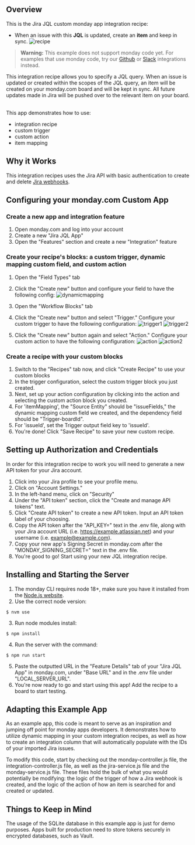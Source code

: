 ## Overview

This is the Jira JQL custom monday app integration recipe: 
- When an issue with this <b>JQL</b> is updated, create an <b>item</b> and keep in sync.
![recipe](https://dapulse-res.cloudinary.com/image/upload/v1624649879/remote_mondaycom_static/uploads/HelenLu/Jira%20Node%20Images/recipe.png)

> **Warning:** This example does not support monday code yet. For examples that use monday code, try our [Github](https://developer.monday.com/apps/docs/welcome-apps#github-integration) or [Slack](https://developer.monday.com/apps/docs/welcome-apps#slack-integration) integrations instead. 

This integration recipe allows you to specify a JQL query. When an issue is updated or created within the scopes of the JQL query, an item will be created on your monday.com board and will be kept in sync. All future updates made in Jira will be pushed over to the relevant item on your board.

<br>This app demonstrates how to use:
- integration recipe
- custom trigger
- custom action
- item mapping

## Why it Works

This integration recipes uses the Jira API with basic authentication to create and delete [Jira webhooks](https://developer.atlassian.com/server/jira/platform/webhooks/). 

## Configuring your monday.com Custom App

### Create a new app and integration feature

1. Open monday.com and log into your account
2. Create a new "Jira JQL App" 
3. Open the "Features" section and create a new "Integration" feature

### Create your recipe's blocks: a custom trigger, dynamic mapping custom field, and custom action

1. Open the "Field Types" tab
2. Click the "Create new" button and configure your field to have the following config: 
![dynamicmapping](/apps/jira-node/public/jira-node-dynamic-mapping.png)

3. Open the "Workflow Blocks" tab
4. Click the "Create new" button and select "Trigger." Configure your custom trigger to have the following configuration:
![trigger1](/apps/jira-node/public/jira-node-custom-trigger-1.png)
![trigger2](/apps/jira-node/public/jira-node-custom-trigger-2.png)
5. Click the "Create new" button again and select "Action." Configure your custom action to have the following configuration:
![action](/apps/jira-node/public/jira-node-custom-action-1.png)
![action2](/apps/jira-node/public/jira-node-custom-action-2.png)

### Create a recipe with your custom blocks

1. Switch to the "Recipes" tab now, and click "Create Recipe" to use your custom blocks
2. In the trigger configuration, select the custom trigger block you just created. 
3. Next, set up your action configuration by clicking into the action and selecting the custom action block you created. 
4. For 'itemMapping', the "Source Entity" should be "issueFields," the dynamic mapping custom field we created, and the dependency field should be "Trigger-boardId". 
5. For 'issueId', set the Trigger output field key to 'issueId'. 
6. You're done! Click "Save Recipe" to save your new custom recipe. 

## Setting up Authorization and Credentials

In order for this integration recipe to work you will need to generate a new API token for your Jira account. 

1. Click into your Jira profile to see your profile menu. 
2. Click on "Account Settings."
3. In the left-hand menu, click on "Security"
4. Under the "API token" section, click the "Create and manage API tokens" text.
5. Click "Create API token" to create a new API token. Input an API token label of your choosing. 
6. Copy the API token after the "API_KEY=" text in the .env file, along with your Jira account URL (i.e. https://example.atlassian.net) and your username (i.e. example@example.com). 
7. Copy your new app's Signing Secret in monday.com after the "MONDAY_SIGNING_SECRET=" text in the .env file.
8. You're good to go! Start using your new JQL integration recipe. 

## Installing and Starting the Server

1. The monday CLI requires node 18+, make sure you have it installed from the [Node.js website](https://nodejs.org/en/download/).
2. Use the correct node version:
```
$ nvm use
```

3. Run node modules install:
```
$ npm install
```

4. Run the server with the command:
```
$ npm run start
```

5. Paste the outputted URL in the "Feature Details" tab of your "Jira JQL App" in monday.com, under "Base URL" and in the .env file under "LOCAL_SERVER_URL".
6. You're now ready to go and start using this app! Add the recipe to a board to start testing. 

## Adapting this Example App

As an example app, this code is meant to serve as an inspiration and jumping off point for monday apps developers. It demonstrates how to utilize dynamic mapping in your custom integration recipes, as well as how to create an integration column that will automatically populate with the IDs of your imported Jira issues. 

To modify this code, start by checking out the monday-controller.js file, the integration-controller.js file, as well as the jira-service.js file and the monday-service.js file. These files hold the bulk of what you would potentially be modifying: the logic of the trigger of how a Jira webhook is created, and the logic of the action of how an item is searched for and created or updated. 

## Things to Keep in Mind

The usage of the SQLite database in this example app is just for demo purposes. Apps built for production need to store tokens securely in encrypted databases, such as Vault. 
